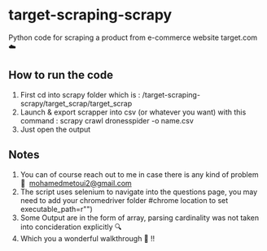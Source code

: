 # target-scraping-scrapy
Python code for scraping a product from e-commerce website target.com ☁️

## How to run the code
1. First cd into scrapy folder which is : /target-scraping-scrapy/target_scrap/target_scrap
2. Launch & export scrapper into csv (or whatever you want) with this command : scrapy crawl dronesspider -o name.csv
3. Just open the output
️️ 
## Notes 
1. You can of course reach out to me in case there is any kind of problem 📢 ️️ mohamedmetoui2@gmail.com
2. The script uses selenium to navigate into the questions page, you may need to add your chromedriver folder  #chrome location to set  executable_path=r"")
3. Some Output are in the form of array, parsing cardinality was not taken into concideration explicitly  🔍
4. Which you a wonderful walkthrough 🥰 !!

